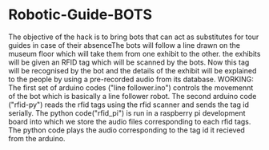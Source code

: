# Robotic-Guide-BOTS
The objective of the hack is to bring bots that can act as substitutes for tour guides in case of their absenceThe bots will follow a line drawn on the museum floor which will take them from one exhibit to the other. the exhibits will be given an RFID tag which will be scanned by the bots. Now this tag will be recognised by the bot and the details of the exhibit will be explained to the people by using a pre-recorded audio from its database.
WORKING:
The first set of arduino codes ("line follower.ino") controls the movemennt of the bot which is basically a line follower robot.
The second arduino code ("rfid-py") reads the rfid tags using the rfid scanner and sends the tag id serially.
The python code("rfid_pi") is run in a raspberry pi development board into which we store the audio files corresponding to each rfid tags. The python code plays the audio corresponding to the tag id it recieved from the arduino.
